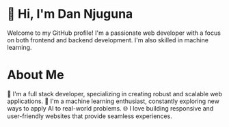 # 👋 Hi, I'm Dan Njuguna
Welcome to my GitHub profile! I'm a passionate web developer with a focus on both frontend and backend development. I'm also skilled in machine learning.

# About Me
💼 I'm a full stack developer, specializing in creating robust and scalable web applications.
🧠 I'm a machine learning enthusiast, constantly exploring new ways to apply AI to real-world problems.
🌐 I love building responsive and user-friendly websites that provide seamless experiences.

